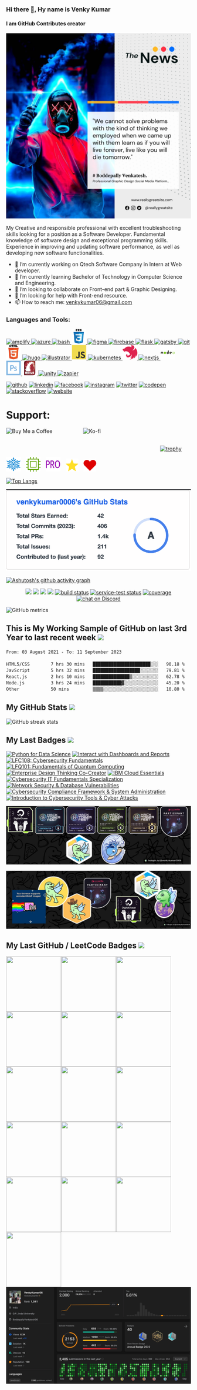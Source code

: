 ### Hi there 👋, Hy name is Venky Kumar
#### I am GitHub Contributes creator
![I am GitHub Contributes creator](https://github.com/BoddepallyVenkatesh06/BoddepallyVenkatesh06/blob/5498e66b3958a13a10ef3d0617ad22bddf86a79a/png_20220903_153457_0000.png)

My Creative and responsible professional with excellent troubleshooting skills looking for a position as a Software Developer. Fundamental knowledge of software design and exceptional programming skills. Experience in improving and updating software performance, as well as developing new software functionalities.

- 🔭 I’m currently working on Qtech Software Company in Intern at Web developer. 
- 🌱 I’m currently learning Bachelor of Technology in Computer Science and Engineering. 
- 👯 I’m looking to collaborate on Front-end part & Graphic Designing. 
- 🤔 I’m looking for help with Front-end resource. 
- 📫 How to reach me: venkykumar06@gmail.com 

<h3 align="left">Languages and Tools:</h3>
<p align="left"> <a href="https://aws.amazon.com/amplify/" target="_blank" rel="noreferrer"> <img src="https://docs.amplify.aws/assets/logo-dark.svg" alt="amplify" width="40" height="40"/> </a> <a href="https://azure.microsoft.com/en-in/" target="_blank" rel="noreferrer"> <img src="https://www.vectorlogo.zone/logos/microsoft_azure/microsoft_azure-icon.svg" alt="azure" width="40" height="40"/> </a> <a href="https://www.gnu.org/software/bash/" target="_blank" rel="noreferrer"> <img src="https://www.vectorlogo.zone/logos/gnu_bash/gnu_bash-icon.svg" alt="bash" width="40" height="40"/> </a> <a href="https://www.w3schools.com/css/" target="_blank" rel="noreferrer"> <img src="https://raw.githubusercontent.com/devicons/devicon/master/icons/css3/css3-original-wordmark.svg" alt="css3" width="40" height="40"/> </a> <a href="https://www.figma.com/" target="_blank" rel="noreferrer"> <img src="https://www.vectorlogo.zone/logos/figma/figma-icon.svg" alt="figma" width="40" height="40"/> </a> <a href="https://firebase.google.com/" target="_blank" rel="noreferrer"> <img src="https://www.vectorlogo.zone/logos/firebase/firebase-icon.svg" alt="firebase" width="40" height="40"/> </a> <a href="https://flask.palletsprojects.com/" target="_blank" rel="noreferrer"> <img src="https://www.vectorlogo.zone/logos/pocoo_flask/pocoo_flask-icon.svg" alt="flask" width="40" height="40"/> </a> <a href="https://www.gatsbyjs.com/" target="_blank" rel="noreferrer"> <img src="https://www.vectorlogo.zone/logos/gatsbyjs/gatsbyjs-icon.svg" alt="gatsby" width="40" height="40"/> </a> <a href="https://git-scm.com/" target="_blank" rel="noreferrer"> <img src="https://www.vectorlogo.zone/logos/git-scm/git-scm-icon.svg" alt="git" width="40" height="40"/> </a> <a href="https://www.w3.org/html/" target="_blank" rel="noreferrer"> <img src="https://raw.githubusercontent.com/devicons/devicon/master/icons/html5/html5-original-wordmark.svg" alt="html5" width="40" height="40"/> </a> <a href="https://gohugo.io/" target="_blank" rel="noreferrer"> <img src="https://api.iconify.design/logos-hugo.svg" alt="hugo" width="40" height="40"/> </a> <a href="https://www.adobe.com/in/products/illustrator.html" target="_blank" rel="noreferrer"> <img src="https://www.vectorlogo.zone/logos/adobe_illustrator/adobe_illustrator-icon.svg" alt="illustrator" width="40" height="40"/> </a> <a href="https://developer.mozilla.org/en-US/docs/Web/JavaScript" target="_blank" rel="noreferrer"> <img src="https://raw.githubusercontent.com/devicons/devicon/master/icons/javascript/javascript-original.svg" alt="javascript" width="40" height="40"/> </a> <a href="https://kubernetes.io" target="_blank" rel="noreferrer"> <img src="https://www.vectorlogo.zone/logos/kubernetes/kubernetes-icon.svg" alt="kubernetes" width="40" height="40"/> </a> <a href="https://nestjs.com/" target="_blank" rel="noreferrer"> <img src="https://raw.githubusercontent.com/devicons/devicon/master/icons/nestjs/nestjs-plain.svg" alt="nestjs" width="40" height="40"/> </a> <a href="https://nextjs.org/" target="_blank" rel="noreferrer"> <img src="https://cdn.worldvectorlogo.com/logos/nextjs-2.svg" alt="nextjs" width="40" height="40"/> </a> <a href="https://nodejs.org" target="_blank" rel="noreferrer"> <img src="https://raw.githubusercontent.com/devicons/devicon/master/icons/nodejs/nodejs-original-wordmark.svg" alt="nodejs" width="40" height="40"/> </a> <a href="https://www.photoshop.com/en" target="_blank" rel="noreferrer"> <img src="https://raw.githubusercontent.com/devicons/devicon/master/icons/photoshop/photoshop-line.svg" alt="photoshop" width="40" height="40"/> </a> <a href="https://rubyonrails.org" target="_blank" rel="noreferrer"> <img src="https://raw.githubusercontent.com/devicons/devicon/master/icons/rails/rails-original-wordmark.svg" alt="rails" width="40" height="40"/> </a> <a href="https://unity.com/" target="_blank" rel="noreferrer"> <img src="https://www.vectorlogo.zone/logos/unity3d/unity3d-icon.svg" alt="unity" width="40" height="40"/> </a> <a href="https://zapier.com" target="_blank" rel="noreferrer"> <img src="https://www.vectorlogo.zone/logos/zapier/zapier-icon.svg" alt="zapier" width="40" height="40"/> </a> </p>

[<img src='https://cdn.jsdelivr.net/npm/simple-icons@3.0.1/icons/github.svg' alt='github' height='40'>](https://github.com/BoddepallyVenkatesh06)  [<img src='https://cdn.jsdelivr.net/npm/simple-icons@3.0.1/icons/linkedin.svg' alt='linkedin' height='40'>](https://www.linkedin.com/in/venkykumar0006/)  [<img src='https://cdn.jsdelivr.net/npm/simple-icons@3.0.1/icons/facebook.svg' alt='facebook' height='40'>](https://www.facebook.com/venkykumar.5602)  [<img src='https://cdn.jsdelivr.net/npm/simple-icons@3.0.1/icons/instagram.svg' alt='instagram' height='40'>](https://www.instagram.com/venkykumar0607/)  [<img src='https://cdn.jsdelivr.net/npm/simple-icons@3.0.1/icons/twitter.svg' alt='twitter' height='40'>](https://twitter.com/venkykumar0006)  [<img src='https://cdn.jsdelivr.net/npm/simple-icons@3.0.1/icons/codepen.svg' alt='codepen' height='40'>](https://codepen.io/venkykumar0006)  [<img src='https://cdn.jsdelivr.net/npm/simple-icons@3.0.1/icons/stackoverflow.svg' alt='stackoverflow' height='40'>](https://stackoverflow.com/users/22493780/venkykumar0006)  [<img src='https://cdn.jsdelivr.net/npm/simple-icons@3.0.1/icons/icloud.svg' alt='website' height='40'>](https://venkykumarportfolio.netlify.app/)  
<h1 align="left">Support:</h1>
<p><a href="https://www.buymeacoffee.com/venkykumar0006"><img align="left" src="https://cdn.buymeacoffee.com/buttons/v2/default-yellow.png" height="50" width="210" alt="Buy Me a Coffee" /></a><a href="https://ko-fi.com/venkykumar0006"><img align="left" src="https://cdn.ko-fi.com/cdn/kofi3.png?v=3" height="50" width="210" alt="Ko-fi" /></a></p><br><br>
<p></p>

[![trophy](https://github-profile-trophy.vercel.app/?username=ryo-ma)](https://github.com/ryo-ma/github-profile-trophy)

<a href='https://archiveprogram.github.com/'><img src='https://raw.githubusercontent.com/acervenky/animated-github-badges/master/assets/acbadge.gif' width='40' height='40'></a> <a href='https://docs.github.com/en/developers'><img src='https://raw.githubusercontent.com/acervenky/animated-github-badges/master/assets/devbadge.gif' width='40' height='40'></a> <a href='https://github.com/pricing'><img src='https://raw.githubusercontent.com/acervenky/animated-github-badges/master/assets/pro.gif' width='40' height='40'></a> <a href='https://stars.github.com/'><img src='https://raw.githubusercontent.com/acervenky/animated-github-badges/master/assets/starbadge.gif' width='35' height='35'></a> <a href='https://docs.github.com/en/github/supporting-the-open-source-community-with-github-sponsors'><img src='https://raw.githubusercontent.com/acervenky/animated-github-badges/master/assets/sponsorbadge.gif' width='35' height='35'></a>

[![Top Langs](https://github-readme-stats.vercel.app/api/top-langs/?username=BoddepallyVenkatesh06)](https://github.com/anuraghazra/github-readme-stats)

![GitHub stats](https://github.com/BoddepallyVenkatesh06/Venkykumar0006.github.io/blob/main/stats.png?raw=true)  

[![Ashutosh's github activity graph](https://github-readme-activity-graph.vercel.app/graph?username=BoddepallyVenkatesh06&bg_color=ffcfe9&color=4c569e&line=9e4c98&point=403d3d&area=true&hide_border=true)](https://github.com/ashutosh00710/github-readme-activity-graph) 
 
<p align="center">
    <a href="https://github.com/badges/shields/graphs/contributors" alt="GitHub View">
        <img src="https://komarev.com/ghpvc/?username=natterstefan&color=FAC151" /></a>   
 <ahref="https://github.com/badges/shields/graphs/contributors" alt="Contributors"><imgsrc="https://img.shields.io/github/contributors/badges/shields" /></a>
    <a href="#backers" alt="Backers on Open Collective">
        <img src="https://img.shields.io/opencollective/backers/shields" /></a>
    <a href="#sponsors" alt="Sponsors on Open Collective">
        <img src="https://img.shields.io/opencollective/sponsors/shields" /></a>
    <a href="https://github.com/badges/shields/pulse" alt="Activity">
        <img src="https://img.shields.io/github/commit-activity/m/badges/shields" /></a>
    <a href="https://circleci.com/gh/badges/shields/tree/master">
        <img src="https://img.shields.io/circleci/project/github/badges/shields/master" alt="build status"></a>
    <a href="https://circleci.com/gh/badges/daily-tests">
        <img src="https://img.shields.io/circleci/project/github/badges/daily-tests?label=service%20tests"
            alt="service-test status"></a>
    <a href="https://coveralls.io/github/badges/shields">
        <img src="https://img.shields.io/coveralls/github/badges/shields"
            alt="coverage"></a>
    <a href="https://discord.gg/HjJCwm5">
        <img src="https://img.shields.io/discord/308323056592486420?logo=discord"
            alt="chat on Discord"></a></p>

![GitHub metrics](https://raw.githubusercontent.com/PolymerLabs/bower-metrics-dashboard/master/snap.png?token=238208__eyJzY29wZSI6IlJhd0Jsb2I6UG9seW1lckxhYnMvYm93ZXItbWV0cmljcy1kYXNoYm9hcmQvbWFzdGVyL3NuYXAucG5nIiwiZXhwaXJlcyI6MTM5ODIxMTk4M30%3D--a1c98f62d3ce07e168d35d145d52e8a1ee2babbb)  

<h2> This is My Working Sample of GitHub on last 3rd Year to last recent week <img src = "https://media1.giphy.com/media/JZ40cnfnN11KycrvMF/giphy.gif?cid=ecf05e47a0n3gi1bfqntqmob8g9aid1oyj2wr3ds3mg700bl&rid=giphy.gif" width="40"> </h2>

<!--START_SECTION:waka-->

```txt
From: 03 August 2021 - To: 11 September 2023

HTML5/CSS        7 hrs 30 mins   ██████████████████████░░░   90.18 %
JavScript        5 hrs 32 mins   ██████████████████░░░░░░░   79.81 %
React,js         2 hrs 10 mins   ██████████████▒░░░░░░░░░░   62.78 %
Node.js          3 hrs 24 mins   ███████████▓░░░░░░░░░░░░░   45.20 %
Other            50 mins         ▒▒▒▒░░░░░░░░░░░░░░░░░░░░░   10.80 %
```

<!--END_SECTION:waka-->


<h2> My GitHub Stats <img src='https://media1.giphy.com/media/du3J3cXyzhj75IOgvA/giphy.gif?cid=ecf05e47x2g034i9pzwtzzsd3xgg2w9nr94t4tflbbgo3008&rid=giphy.gif' width="40"> </h2>

![GitHub streak stats](https://streak-stats.demolab.com/?user=BoddepallyVenkatesh06)  

<h2> My Last Badges <img src = "https://media.giphy.com/media/3orifgYbnsq43eFsdO/giphy.gif" width="50"> </h2>

<!--START_SECTION:badges-->
[![Python for Data Science](https://images.credly.com/size/150x200/images/84ac9eff-b8a2-4683-846b-f59887a73801/Python_101_Data_Science.png)](https://www.credly.com/badges/ef1ce4c2-68fa-4090-99ed-bea0e94b225d "Python Fundamentals Specialization")
[![Interact with Dashboards and Reports](https://images.credly.com/size/150x200/images/82e99942-72c6-4f27-9f50-efc58e409a65/interact-dashboards-2048.png)](https://www.credly.com/badges/b7d18343-89b5-4164-9842-c8c126a23ee9 "Interact with Dashboards and Reports")
[![LFC108: Cybersecurity Fundamentals](https://images.credly.com/size/150x200/images/61dcfaa2-99a0-4e36-909e-04b56dcbcfc2/image.png)]( https://www.credly.com/badges/2d5c83ae-e364-4857-b35c-da5d3730a863 "Cybersecurity Fundamentals")
[![LFQ101: Fundamentals of Quantum Computing](https://images.credly.com/size/150x200/images/e85903f3-153e-4ec4-bf39-53990a932e46/image.png)](https://www.credly.com/badges/ce0b80f5-988a-4e67-8adb-dcd73ffdb319 "Fundamentals of Quantum Computing")
[![Enterprise Design Thinking Co-Creator](https://images.credly.com/size/150x200/images/2700b813-82b8-4232-9b36-5dcd5cd24584/Badges_v8-08_Co-Creator.png)](https://www.credly.com/org/ibm/badge/enterprise-design-thinking-co-creator "Enterprise Design Thinking Co-Creator")
[![IBM Cloud Essentials](https://images.credly.com/size/150x200/images/58e2cad5-5551-44a6-8285-06d6a4aa9cb3/IBM_Cloud_Essentials.png)](https://www.credly.com/org/ibm/badge/ibm-cloud-essentials.2 "IBM Cloud Essentials")
[![Cybersecurity IT Fundamentals Specialization](https://images.credly.com/size/150x200/images/114ee3e0-902b-45df-b9d0-2f72a16386a8/IT_Fund_for_Cyber_Specialist.png)](https://www.credly.com/org/ibm/badge/cybersecurity-it-fundamentals-specialization "Cybersecurity IT Fundamentals Specialization")
[![Network Security & Database Vulnerabilities](https://images.credly.com/size/150x200/images/16bb3b0a-9b25-4165-8d70-3b4f88b17db4/Net_Security_DB_Vulnerable.png)](https://www.credly.com/org/ibm/badge/network-security-database-vulnerabilities "Network Security & Database Vulnerabilities")
[![Cybersecurity Compliance Framework & System Administration](https://images.credly.com/size/150x200/images/35197eb5-da41-4ad5-94e9-ad35c9fd7890/Cybersec_compl_framew_sys_admin.png)](https://www.credly.com/org/ibm/badge/cybersecurity-compliance-framework-system-administration "Cybersecurity Compliance Framework & System Administration")
[![Introduction to Cybersecurity Tools & Cyber Attacks](https://images.credly.com/size/150x200/images/0eedb945-52e8-4b9b-bdf6-4ebdd50ca0c8/Intro_to_Cybersec_tools_-_cyber_attacks.png)](https://www.credly.com/org/ibm/badge/introduction-to-cybersecurity-tools-cyber-attacks "Introduction to Cybersecurity Tools & Cyber Attacks")

![Holopin Badges](https://github.com/BoddepallyVenkatesh06/BoddepallyVenkatesh06/blob/main/holopin_badges_1.jpeg)

![Holopin Badges](https://github.com/BoddepallyVenkatesh06/BoddepallyVenkatesh06/blob/main/holopin_badges.jpeg)


<h2> My Last GitHub / LeetCode Badges  <img src = "https://media1.giphy.com/media/v1.Y2lkPTc5MGI3NjExY3l6Z2RvOThrbmR5Mm5oY3NsNWRhZGhscTF0dW4wZjl0c2dzamZvdyZlcD12MV9pbnRlcm5hbF9naWZfYnlfaWQmY3Q9Zw/H82F29SqS43dBq4khi/giphy.gif" width="50"> </h2>

<a href="https://github.githubassets.com/images/modules/profile/achievements/galaxy-brain-default.png"><img src="https://github.githubassets.com/images/modules/profile/achievements/galaxy-brain-default.png" align="left" height="150" width="150" ></a>
<a href="https://github.githubassets.com/images/modules/profile/achievements/pair-extraordinaire-default.png"><img src="https://github.githubassets.com/images/modules/profile/achievements/pair-extraordinaire-default.png" align="left" height="150" width="150" ></a>
<a href="https://github.githubassets.com/images/modules/profile/achievements/public-sponsor-default.png"><img src="https://github.githubassets.com/images/modules/profile/achievements/public-sponsor-default.png" align="left" height="150" width="150" ></a>
<a href="https://github.githubassets.com/images/modules/profile/achievements/yolo-default.png"><img src="https://github.githubassets.com/images/modules/profile/achievements/yolo-default.png" align="left" height="150" width="150" ></a>
<a href="https://github.githubassets.com/images/modules/profile/achievements/quickdraw-default--light.png"><img src="https://github.githubassets.com/images/modules/profile/achievements/quickdraw-default--light.png" align="left" height="150" width="150" ></a>
<a href="https://github.githubassets.com/images/modules/profile/achievements/pull-shark-default.png"><img src="https://github.githubassets.com/images/modules/profile/achievements/pull-shark-default.png" align="left" height="150" width="150" ></a>
<a href="https://github.githubassets.com/images/modules/profile/achievements/starstruck-default--light.png"><img src="https://github.githubassets.com/images/modules/profile/achievements/starstruck-default--light.png" align="left" height="150" width="150" ></a>
<a href="https://github.githubassets.com/images/modules/profile/achievements/arctic-code-vault-contributor-default.png"><img src="https://github.githubassets.com/images/modules/profile/achievements/arctic-code-vault-contributor-default.png" align="left" height="150" width="150" ></a>
<a href="https://leetcode.com/static/images/badges/dcc-2023-1.png"><img src="https://leetcode.com/static/images/badges/dcc-2023-1.png" align="left" height="150" width="150" ></a>
<a href="https://leetcode.com/static/images/badges/dcc-2023-2.png"><img src="https://leetcode.com/static/images/badges/dcc-2023-2.png" align="left" height="150" width="150" ></a>
<a href="https://leetcode.com/static/images/badges/dcc-2023-3.png"><img src="https://leetcode.com/static/images/badges/dcc-2023-3.png" align="left" height="150" width="150" ></a>
<a href="https://leetcode.com/static/images/badges/dcc-2023-4.png"><img src="https://leetcode.com/static/images/badges/dcc-2023-4.png" align="left" height="150" width="150" ></a>
<a href="https://leetcode.com/static/images/badges/dcc-2023-5.png"><img src="https://leetcode.com/static/images/badges/dcc-2023-5.png" align="left" height="150" width="150" ></a>
<a href="https://leetcode.com/static/images/badges/dcc-2023-6.png"><img src="https://leetcode.com/static/images/badges/dcc-2023-6.png" align="left" height="150" width="150" ></a>
<a href="https://leetcode.com/static/images/badges/dcc-2023-7.png"><img src="https://leetcode.com/static/images/badges/dcc-2023-7.png" align="left" height="150" width="150" ></a>
<a href="https://leetcode.com/static/images/badges/dcc-2023-8.png"><img src="https://leetcode.com/static/images/badges/dcc-2023-8.png" align="left" height="150" width="150" ></a>
<!--END_SECTION:badges-->

![LeetCode Profile](https://github.com/BoddepallyVenkatesh06/BoddepallyVenkatesh06/blob/main/LeetCode_Profile.png)
<!---
BoddepallyVenkatesh06/BoddepallyVenkatesh06 is a ✨ special ✨ repository because its `README.md` (this file) appears on your GitHub profile.
You can click the Preview link to take a look at your changes.
--->
